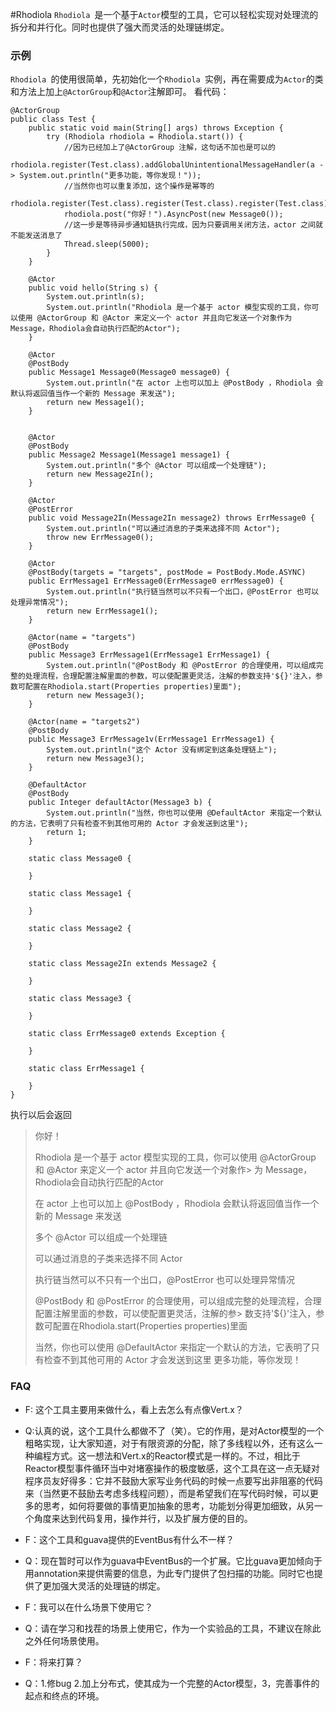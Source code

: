 #Rhodiola 
`Rhodiola `是一个基于`Actor`模型的工具，它可以轻松实现对处理流的拆分和并行化。同时也提供了强大而灵活的处理链绑定。
### 示例
`Rhodiola `的使用很简单，先初始化一个`Rhodiola `实例，再在需要成为`Actor`的类和方法上加上`@ActorGroup`和`@Actor`注解即可。
看代码：

```
@ActorGroup
public class Test {
    public static void main(String[] args) throws Exception {
        try (Rhodiola rhodiola = Rhodiola.start()) {
            //因为已经加上了@ActorGroup 注解，这句话不加也是可以的
            rhodiola.register(Test.class).addGlobalUnintentionalMessageHandler(a -> System.out.println("更多功能，等你发现！"));
            //当然你也可以重复添加，这个操作是幂等的
            rhodiola.register(Test.class).register(Test.class).register(Test.class);
            rhodiola.post("你好！").AsyncPost(new Message0());
            //这一步是等待异步通知链执行完成，因为只要调用关闭方法，actor 之间就不能发送消息了
            Thread.sleep(5000);
        }
    }

    @Actor
    public void hello(String s) {
        System.out.println(s);
        System.out.println("Rhodiola 是一个基于 actor 模型实现的工具，你可以使用 @ActorGroup 和 @Actor 来定义一个 actor 并且向它发送一个对象作为 Message，Rhodiola会自动执行匹配的Actor");
    }

    @Actor
    @PostBody
    public Message1 Message0(Message0 message0) {
        System.out.println("在 actor 上也可以加上 @PostBody ，Rhodiola 会默认将返回值当作一个新的 Message 来发送");
        return new Message1();
    }


    @Actor
    @PostBody
    public Message2 Message1(Message1 message1) {
        System.out.println("多个 @Actor 可以组成一个处理链");
        return new Message2In();
    }

    @Actor
    @PostError
    public void Message2In(Message2In message2) throws ErrMessage0 {
        System.out.println("可以通过消息的子类来选择不同 Actor");
        throw new ErrMessage0();
    }

    @Actor
    @PostBody(targets = "targets", postMode = PostBody.Mode.ASYNC)
    public ErrMessage1 ErrMessage0(ErrMessage0 errMessage0) {
        System.out.println("执行链当然可以不只有一个出口，@PostError 也可以处理异常情况");
        return new ErrMessage1();
    }

    @Actor(name = "targets")
    @PostBody
    public Message3 ErrMessage1(ErrMessage1 ErrMessage1) {
        System.out.println("@PostBody 和 @PostError 的合理使用，可以组成完整的处理流程，合理配置注解里面的参数，可以使配置更灵活，注解的参数支持'${}'注入，参数可配置在Rhodiola.start(Properties properties)里面");
        return new Message3();
    }

    @Actor(name = "targets2")
    @PostBody
    public Message3 ErrMessage1v(ErrMessage1 ErrMessage1) {
        System.out.println("这个 Actor 没有绑定到这条处理链上");
        return new Message3();
    }

    @DefaultActor
    @PostBody
    public Integer defaultActor(Message3 b) {
        System.out.println("当然，你也可以使用 @DefaultActor 来指定一个默认的方法，它表明了只有检查不到其他可用的 Actor 才会发送到这里");
        return 1;
    }

    static class Message0 {

    }

    static class Message1 {

    }

    static class Message2 {

    }

    static class Message2In extends Message2 {

    }

    static class Message3 {

    }

    static class ErrMessage0 extends Exception {

    }

    static class ErrMessage1 {

    }
}

```
执行以后会返回

> 你好！
> 
> Rhodiola 是一个基于 actor 模型实现的工具，你可以使用 @ActorGroup 和 @Actor 来定义一个 actor 并且向它发送一个对象作> 为 Message，Rhodiola会自动执行匹配的Actor
> 
> 在 actor 上也可以加上 @PostBody ，Rhodiola 会默认将返回值当作一个新的 Message 来发送
> 
> 多个 @Actor 可以组成一个处理链
> 
> 可以通过消息的子类来选择不同 Actor
> 
> 执行链当然可以不只有一个出口，@PostError 也可以处理异常情况
> 
> @PostBody 和 @PostError 的合理使用，可以组成完整的处理流程，合理配置注解里面的参数，可以使配置更灵活，注解的参> 数支持'${}'注入，参数可配置在Rhodiola.start(Properties properties)里面
> 
> 当然，你也可以使用 @DefaultActor 来指定一个默认的方法，它表明了只有检查不到其他可用的 Actor 才会发送到这里
> 更多功能，等你发现！

### FAQ
* F: 这个工具主要用来做什么，看上去怎么有点像Vert.x？
* Q:认真的说，这个工具什么都做不了（笑）。它的作用，是对Actor模型的一个粗略实现，让大家知道，对于有限资源的分配，除了多线程以外，还有这么一种编程方式。这一想法和Vert.x的Reactor模式是一样的。不过，相比于Reactor模型事件循环当中对堵塞操作的极度敏感，这个工具在这一点无疑对程序员友好得多：它并不鼓励大家写业务代码的时候一点要写出非阻塞的代码来（当然更不鼓励去考虑多线程问题），而是希望我们在写代码时候，可以更多的思考，如何将要做的事情更加抽象的思考，功能划分得更加细致，从另一个角度来达到代码复用，操作并行，以及扩展方便的目的。


* F：这个工具和guava提供的EventBus有什么不一样？
* Q：现在暂时可以作为guava中EventBus的一个扩展。它比guava更加倾向于用annotation来提供需要的信息，为此专门提供了包扫描的功能。同时它也提供了更加强大灵活的处理链的绑定。


* F：我可以在什么场景下使用它？
* Q：请在学习和找茬的场景上使用它，作为一个实验品的工具，不建议在除此之外任何场景使用。


* F：将来打算？
* Q：1.修bug 2.加上分布式，使其成为一个完整的Actor模型，3，完善事件的起点和终点的环境。
